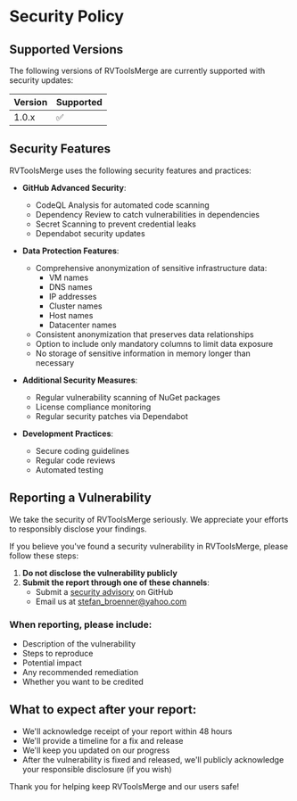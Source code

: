 # Security Policy

## Supported Versions

The following versions of RVToolsMerge are currently supported with security updates:

| Version | Supported          |
| ------- | ------------------ |
| 1.0.x   | :white_check_mark: |

## Security Features

RVToolsMerge uses the following security features and practices:

-   **GitHub Advanced Security**:

    -   CodeQL Analysis for automated code scanning
    -   Dependency Review to catch vulnerabilities in dependencies
    -   Secret Scanning to prevent credential leaks
    -   Dependabot security updates

-   **Data Protection Features**:

    -   Comprehensive anonymization of sensitive infrastructure data:
        -   VM names
        -   DNS names
        -   IP addresses
        -   Cluster names
        -   Host names
        -   Datacenter names
    -   Consistent anonymization that preserves data relationships
    -   Option to include only mandatory columns to limit data exposure
    -   No storage of sensitive information in memory longer than necessary

-   **Additional Security Measures**:

    -   Regular vulnerability scanning of NuGet packages
    -   License compliance monitoring
    -   Regular security patches via Dependabot

-   **Development Practices**:
    -   Secure coding guidelines
    -   Regular code reviews
    -   Automated testing

## Reporting a Vulnerability

We take the security of RVToolsMerge seriously. We appreciate your efforts to responsibly disclose your findings.

If you believe you've found a security vulnerability in RVToolsMerge, please follow these steps:

1. **Do not disclose the vulnerability publicly**
2. **Submit the report through one of these channels**:
    - Submit a [security advisory](https://github.com/sbroenne/RVToolsMerge/security/advisories/new) on GitHub
    - Email us at [stefan_broenner@yahoo.com](mailto:stefan_broenner@yahoo.com)

### When reporting, please include:

-   Description of the vulnerability
-   Steps to reproduce
-   Potential impact
-   Any recommended remediation
-   Whether you want to be credited

## What to expect after your report:

-   We'll acknowledge receipt of your report within 48 hours
-   We'll provide a timeline for a fix and release
-   We'll keep you updated on our progress
-   After the vulnerability is fixed and released, we'll publicly acknowledge your responsible disclosure (if you wish)

Thank you for helping keep RVToolsMerge and our users safe!
